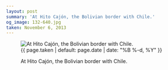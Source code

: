 ```yaml
---
layout: post
summary: 'At Hito Cajón, the Bolivian border with Chile.'
og_image: 132-640.jpg
taken: November 6, 2013
---
```


<figure class="post">
<img alt="At Hito Cajón, the Bolivian border with Chile." sizes="(min-width: 700px) 50vw, calc(100vw - 2rem)" src="{{ site.assets_url }}/132-320.jpg" srcset="{{ site.assets_url }}/132-640.jpg 640w, {{ site.assets_url }}/132-480.jpg 480w, {{ site.assets_url }}/132-320.jpg 320w, {{ site.assets_url }}/132-160.jpg 160w"/>
<figcaption>
<time>{{ page.taken | default: page.date | date: "%B %-d, %Y" }}</time>
<p>At Hito Cajón, the Bolivian border with Chile.</p>
</figcaption>
</figure>
